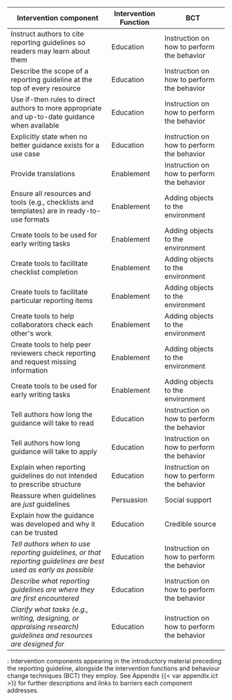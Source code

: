 | Intervention component                                                                                            | Intervention Function | BCT                                        |
|---------------------------------|------------------|---------------------|
| Instruct authors to cite reporting guidelines so readers may learn about them                                     | Education             | Instruction on how to perform the behavior |
| Describe the scope of a reporting guideline at the top of every resource                                          | Education             | Instruction on how to perform the behavior |
| Use if-then rules to direct authors to more appropriate and up-to-date guidance when available                    | Education             | Instruction on how to perform the behavior |
| Explicitly state when no better guidance exists for a use case                                                    | Education             | Instruction on how to perform the behavior |
| Provide translations                                                                                              | Enablement            | Instruction on how to perform the behavior |
| Ensure all resources and tools (e.g., checklists and templates) are in ready-to-use formats                       | Enablement            | Adding objects to the environment          |
| Create tools to be used for early writing tasks                                                                   | Enablement            | Adding objects to the environment          |
| Create tools to facilitate checklist completion                                                                   | Enablement            | Adding objects to the environment          |
| Create tools to facilitate particular reporting items                                                             | Enablement            | Adding objects to the environment          |
| Create tools to help collaborators check each other's work                                                        | Enablement            | Adding objects to the environment          |
| Create tools to help peer reviewers check reporting and request missing information                               | Enablement            | Adding objects to the environment          |
| Create tools to be used for early writing tasks                                                                   | Enablement            | Adding objects to the environment          |
| Tell authors how long the guidance will take to read                                                              | Education             | Instruction on how to perform the behavior |
| Tell authors how long guidance will take to apply                                                                 | Education             | Instruction on how to perform the behavior |
| Explain when reporting guidelines do not intended to prescribe structure                                          | Education             | Instruction on how to perform the behavior |
| Reassure when guidelines are *just* guidelines                                                                    | Persuasion            | Social support                             |
| Explain how the guidance was developed and why it can be trusted                                                  | Education             | Credible source                            |
| *Tell authors when to use reporting guidelines, or that reporting guidelines are best used as early as possible*  | Education             | Instruction on how to perform the behavior |
| *Describe what reporting guidelines are where they are first encountered*                                         | Education             | Instruction on how to perform the behavior |
| *Clarify what tasks (e.g., writing, designing, or appraising research) guidelines and resources are designed for* | Education             | Instruction on how to perform the behavior |

: Intervention components appearing in the introductory material preceding the reporting guideline, alongside the intervention functions and behaviour change techniques (BCT) they employ. See Appendix {{< var appendix.ict >}} for further descriptions and links to barriers each component addresses.